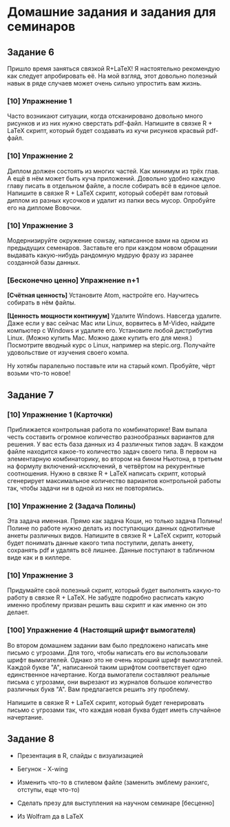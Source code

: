 
# Домашние задания и задания для семинаров

## Задание 6

Пришло время заняться связкой R+LaTeX! Я настоятельно рекомендую как следует апробировать её. На мой взгляд, этот довольно полезный навык в ряде случаев может очень сильно упростить вам жизнь.

### [10] Упражнение 1

Часто возникают ситуации, когда отсканировано довольно много рисунков и из них нужно сверстать pdf-файл. Напишите в связке R + LaTeX скрипт, который будет создавать из кучи рисунков красвый pdf-файл.

### [10] Упражнение 2

Диплом должен состоять из многих частей. Как минимум из трёх глав. А ещё в нём может быть куча приложений. Довольно удобно каждую главу писать в отдельном файле, а после собирать всё в единое целое. Напишите в связке R + LaTeX скрипт, который соберёт вам готовый диплом из разных кусочков и удалит из папки весь мусор. Опробуйте его на дипломе Вовочки.

### [10] Упражнение 3

Модернизируйте окружение cowsay, написанное вами на одном из предыдущих семенаров. Заставьте его при каждом новом обращении выдавать какую-нибудь рандомную мудрую фразу из заранее созданной базы данных.



### [Бесконечно ценно] Упражнение n+1

**[Счётная ценность]** Установите Atom, настройте его. Научитесь собирать в нём файлы.

**[Ценность мощности континуум]** Удалите Windows. Навсегда удалите. Даже если у вас сейчас Mac или Linux, ворвитесь в M-Video, найдите компьютер с Windows и удалите его. Установите любой дистрибутив Linux. (Можно купить Mac. Можно даже купить его для меня.) Посмотрите вводный курс о Linux, например на stepic.org. Получайте удовольствие от изучения своего компа.

Ну хотябы паралельно поставьте или на старый комп. Пробуйте, чёрт возьми что-то новое!


## Задание 7

### [10] Упражнение 1 (Карточки)

Приближается контрольная работа по комбинаторике! Вам выпала честь составить огромное количество разнообразных вариантов для решения. У вас есть база данных из 4 различных типов задач. В каждом файле находится какое-то количество задач своего типа. В первом на элементарную комбинаторику, во втором на бином Ньютона, в третьем на формулу включений-исключений, в четвёртом на рекурентные соотношения. Нужно в связке R + LaTeX написать скрипт, который сгенерирует максимальное количество вариантов контрольной работы так, чтобы задачи ни в одной из них не повторялись.

### [10] Упражнение 2 (Задача Полины)

Эта задача именная. Прямо как задача Коши, но только задача Полины! Полине по работе нужно делать из поступающих данных однотипные анкеты различных видов. Напишите в связке R + LaTeX скрипт, который будет понимать данные какого типа поступили, делать анкету, сохранять pdf и удалять всё лишнее. Данные поступают в табличном виде как и в киллере.

### [10] Упражнение 3

Придумайте свой полезный скрипт, который будет выполнять какую-то работу в связке R + LaTeX. Не забудте подробно расписать какую именно проблему призван решить ваш скрипт и как именно он это делает.

### [100] Упражнение 4 (Настоящий шрифт вымогателя)

Во втором домашнем задании вам было предложено написать мне письмо с угрозами. Для того, чтобы написать его вы использовали шрифт вымогателей. Однако это не очень хороший шрифт вымогателей. Каждой букве "А", написанной таким шрифтом соответствует одно единственное начертание. Когда вымогатели составляют реальные письма с угрозами, они вырезают из журналов большое количество различных букв "А". Вам предлагается решить эту проблему.

Напишите в связке R + LaTeX скрипт, который будет генерировать письмо с угрозами так, что каждая новая буква будет иметь случайное начертание.

## Задание 8






* Презентация в R, слайды с визуализацией
* Бегунок - X-wing
* Изменить что-то в стилевом файле (заменить эмблему ранхигс, отступы, еще что-то)
* Сделать презу для выступления на научном семинаре [бесценно]


* Из Wolfram да в LaTeX
